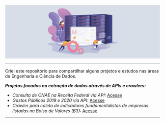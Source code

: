 ![img](https://github.com/arthurtavari/arthurtavari/blob/master/img/layout.jpg)
_________________

Criei este repositório para compartilhar alguns projetos e estudos nas áreas de Engenharia e Ciência de Dados.  

***Projetos focados na extração de dados através de APIs e crawlers:***

* *Consulta de CNAE na Receita Federal via API:* [Acesse](https://github.com/arthurtavari/api_receitaws)
* *Gastos Públicos 2019 e 2020 via API:* [Acesse](https://github.com/arthurtavari/gastos_publicos)
* *Crawler para coleta de indicadores fundamentalistas de empresas listadas na Bolsa de Valores (B3):* [Acesse](https://github.com/arthurtavari/ETL_crawler_fundamentalistas_B3)
_________________

